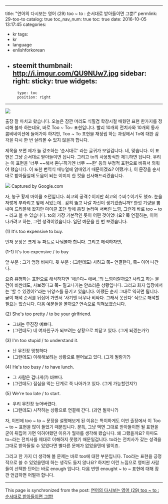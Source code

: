 
---
title: "연어의 다시보는 영어 (29) too ~ to : 순서대로 받아들이면 그뿐!"
permlink: 29-too-to
catalog: true
toc_nav_num: true
toc: true
date: 2016-10-05 13:17:45
categories:
- kr
tags:
- kr
- language
- enlishforkorean
- steemit
thumbnail: http://i.imgur.com/QU9NUw7.jpg
sidebar:
    right:
        sticky: true
widgets:
    -
        type: toc
        position: right
---


![](http://i.imgur.com/QU9NUw7.jpg)

출장 잘 마치고 왔습니다. 오늘은 잠깐 머리도 식힐겸 학창시절 배웠던 표현 한가지를 정리해 볼까 하는데요, 바로 Too ~ To~ 표현입니다. 빨리 10개의 전치사와 10개의 동사 콤비네이션에 들어가야 하지만, Too ~ To 표현을 재정립 하는 과정에서 To에 대한 감각을 다시 한 번 살려볼 수 있지 않을까 합니다.

제목을 보면 제가 늘 강조하는 '순서대로' 라는 글귀가 보일겁니다. 네, 맞습니다. 이 표현은 그냥 순서대로 받아들이면 됩니다. 그리고  to의 사용방식만 체득하면 됩니다. 우리는 이 표현을 '너무 ~~해서 ~~한', '~~하기엔 너무 ~~한' 등의 부정적 표현으로 바꿔서 외워야 했습니다. 이 또한 번역식 매뉴얼에 얽매였기 때문이겠죠? 어쨌거나, 이 문장을 순서대로 받아들일때 도움이 되는 이미지 한 컷을 선사해드리겠습니다. 

![](http://i.imgur.com/di9ArzJ.jpg)
Captured by Google.com

자, 농구 황제 마이클 조던입니다. 최고의 공격수이지만 최고의 수비수이기도 했죠. 눈을 저렇게 부라리고 앞에 서있는데.. 감히 뚫고 나갈 자신이 생기겠습니까? 한껏 기량을 뽐내며 드리블해 왔지만 마이클 조던 앞에 흠짓 놀라며 서버린 느낌, 그런게 바로 too ~ to ~ 라고 볼 수 있습니다. to의 가장 기본적인 뜻이 어떤 것이었나요? 쭉 연결하는, 이어 나가려고 하는, 그런 성격이었습니다. 일단 예문을 한 번 보겠습니다.

(1) It's too expensive to buy.

먼저 문장은 크게 두 파트로 나눠볼까 합니다. 그리고 해석하자면,

(1-1) It's too expensive / to buy

앞 부분 : 그거 엄청 비싸다.
뒷 부분 : (그런데도) 사려고 쭉~ 연결한다, 쭉~ 이어 나간다.

요즘 유행하는 표현으로 해석하자면 '애쓴다~ 애써..'의 느낌이랄까요? 사려고 하는 물건이 비싼데도, 사보겠다고 쭉~ 밀고나가는 안쓰러운 상황입니다. 그리고 화자 입장에서는 '할 수 있겠어?'라는 뉘앙스를 풍기고 있습니다. 어쨌든 순서 그대로 익히면 됩니다. 굳이 해석 순서를 뒤집어 가면서 '사기엔 너무나 비싸다. 그래서 못산다' 식으로 해석할 필요는 없습니다. 다음 예문들을 볼까요? 연속으로 익혀보겠습니다.

(2) She's too pretty / to be your girlfriend.
- 그녀는 무진장 예쁘다.
- (그런데도) 네 여자친구가 되보려는 상황으로 치닫고 있다. (그게 되겠는가?)

(3) I'm too stupid / to understand it.
- 난 무진장 멍청하다
- (그런데도) 이해해보려는 상황으로 뻗어보고 있다. (그게 될랑가?)

(4) He's too busy / to have lunch.
- 그 사람은 겁나게(?) 바쁘다.
- (그런데도) 점심을 먹는 단계로 쭉 나아가고 있다. (그게 가능할런지?)

(5) We're too late / to start.
- 우리 무진장 늦어버렸다.
- (그런데도) 시작하는 상황으로 연결해 간다. (과연 될까나?)

자, 이번에 too ~ to ~ 문장을 설명해보게 된 이유는 특이하게도 이번 출장에서 이 Too ~ to ~ 표현을 많이 들었기 때문입니다. 문득, 그냥 액면 그대로 받아들이면 될 표현을 굳이 뒤집어 가면 익혀야했던 이유가 뭘까를 생각해 봤습니다. 왜 그랬을까요? 아마도 to~라는 전치사를 제대로 이해하지 못했기 때문일겁니다. to라는 전치사가 갖는 성격을 그대로 받아들일 수 있었다면 별다른 문제가 없었을텐데 말이죠.

그리고 한 가지 더 생각해 볼 문제는 바로 too에 대한 부분입니다. Too라는 표현을 긍정적으로 쓸 수 있었을텐데 하는 생각도 들지 않나요? 하지만 이런 느낌으로 영미권 사람들이 선택한 단어는 바로 enough 입니다. 다음 번엔 enought ~ to ~ 표현에 대해 잠깐 언급하면 어떨까 합니다.

- - -

This page is synchronized from the post: [연어의 다시보는 영어 (29) too ~ to : 순서대로 받아들이면 그뿐!](https://steemit.com/@jack8831/29-too-to)
